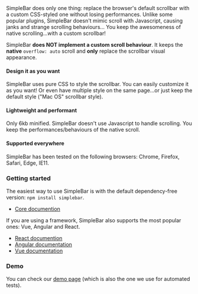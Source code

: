 <p hidden align="center">
  <img src="https://user-images.githubusercontent.com/527559/66231995-3cd0c380-e6be-11e9-8782-c50c834aac93.png" width="520"  alt="SimpleBar" />
</p>
<br hidden />
<p hidden align="center">
  <a href="https://npmjs.org/package/simplebar"><img alt="NPM version" src="https://img.shields.io/npm/v/simplebar.svg?style=flat-square" /></a>
  <a href="https://npmjs.org/package/simplebar"><img alt="NPM downloads" src="https://img.shields.io/npm/dm/simplebar.svg?style=flat-square"></a>
  <a href="https://travis-ci.org/grsmto/simplebar"><img alt="Build Status" src="https://img.shields.io/travis/grsmto/simplebar/master.svg?style=flat-square" /></a>
  <a href="https://automate.browserstack.com/public-build/amtTU2pEa1FjNmpabTBCbUh2b3FpbFZQaXhNd1Q3bEg0L1dlSzd2SGN2Zz0tLWpjK1ZwWWRNWnVGQWI4OXphWGRISEE9PQ==--39b14340be576db5bd01b020627cd17414003bfb%"><img src='https://automate.browserstack.com/badge.svg?badge_key=amtTU2pEa1FjNmpabTBCbUh2b3FpbFZQaXhNd1Q3bEg0L1dlSzd2SGN2Zz0tLWpjK1ZwWWRNWnVGQWI4OXphWGRISEE9PQ==--39b14340be576db5bd01b020627cd17414003bfb%'/></a>
</p>
<br hidden />
SimpleBar does only one thing: replace the browser's default scrollbar with a custom CSS-styled one without losing performances.
Unlike some popular plugins, SimpleBar doesn't mimic scroll with Javascript, causing janks and strange scrolling behaviours...
You keep the awesomeness of native scrolling...with a custom scrollbar!

SimpleBar **does NOT implement a custom scroll behaviour**. It keeps the **native** `overflow: auto` scroll and **only** replace the scrollbar visual appearance.

#### Design it as you want

SimpleBar uses pure CSS to style the scrollbar. You can easily customize it as you want! Or even have multiple style on the same page...or just keep the default style ("Mac OS" scrollbar style).

#### Lightweight and performant

Only 6kb minified. SimpleBar doesn't use Javascript to handle scrolling. You keep the performances/behaviours of the native scroll.

#### Supported everywhere

SimpleBar has been tested on the following browsers: Chrome, Firefox, Safari, Edge, IE11.

### Getting started

The easiest way to use SimpleBar is with the default dependency-free version: `npm install simplebar`.

- [Core documention](https://github.com/Grsmto/simplebar/tree/master/packages/simplebar)

If you are using a framework, SimpleBar also supports the most popular ones: Vue, Angular and React.

- [React documention](https://github.com/Grsmto/simplebar/tree/master/packages/simplebar-react)
- [Angular documentation](https://github.com/Grsmto/simplebar/tree/master/packages/simplebar-angular)
- [Vue documentation](https://github.com/Grsmto/simplebar/tree/master/packages/simplebar-vue)

### Demo

You can check our [demo page](http://grsmto.github.io/simplebar/examples) (which is also the one we use for automated tests).
